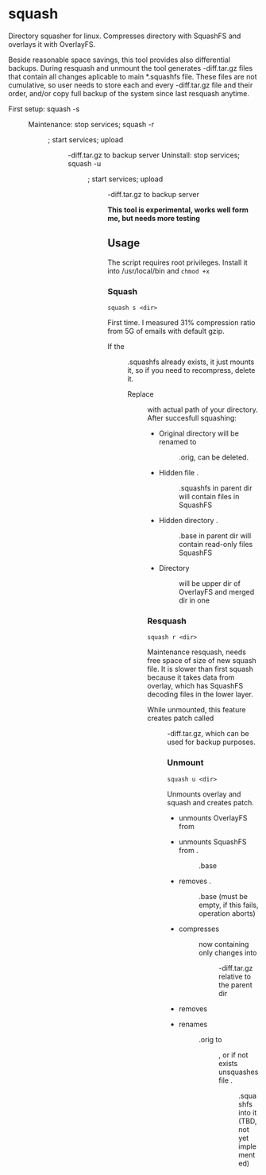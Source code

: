 # squash
Directory squasher for linux. Compresses directory with SquashFS and overlays it with OverlayFS.

Beside reasonable space savings, this tool provides also differential backups.
During resquash and unmount the tool generates -diff.tar.gz files that contain
all changes aplicable to main *.squashfs file. These files are not cumulative,
so user needs to store each and every -diff.tar.gz file and their order, and/or
copy full backup of the system since last resquash anytime.

First setup: squash -s <dir>
Maintenance: stop services; squash -r <dir>; start services; upload <dir>-diff.tar.gz to backup server
Uninstall:   stop services; squash -u <dir>; start services; upload <dir>-diff.tar.gz to backup server

**This tool is experimental, works well form me, but needs more testing**

## Usage

The script requires root privileges. Install it into /usr/local/bin and `chmod +x`

### Squash

`squash s <dir>`

First time. I measured 31% compression ratio from 5G of emails with default gzip.

If the <dir>.squashfs already exists, it just mounts it, so if you need to recompress, delete it.

Replace <dir> with actual path of your directory. After succesfull squashing:

* Original directory will be renamed to <dir>.orig, can be deleted.
* Hidden file .<dir>.squashfs in parent dir will contain files in SquashFS
* Hidden directory .<dir>.base in parent dir will contain read-only files SquashFS
* Directory <dir> will be upper dir of OverlayFS and merged dir in one

### Resquash

`squash r <dir>`

Maintenance resquash, needs free space of size of new squash file. It is slower
than first squash because it takes data from overlay, which has SquashFS decoding
files in the lower layer.

While unmounted, this feature creates patch called <dir>-diff.tar.gz, which can be used for backup purposes.

### Unmount

`squash u <dir>`

Unmounts overlay and squash and creates patch.

* unmounts OverlayFS from <dir>
* unmounts SquashFS from .<dir>.base
* removes .<dir>.base (must be empty, if this fails, operation aborts)
* compresses <dir> now containing only changes into <dir>-diff.tar.gz relative to the parent dir
* removes <dir>
* renames <dir>.orig to <dir>, or if not exists unsquashes file .<dir>.squashfs into it (TBD, not yet implemented)
